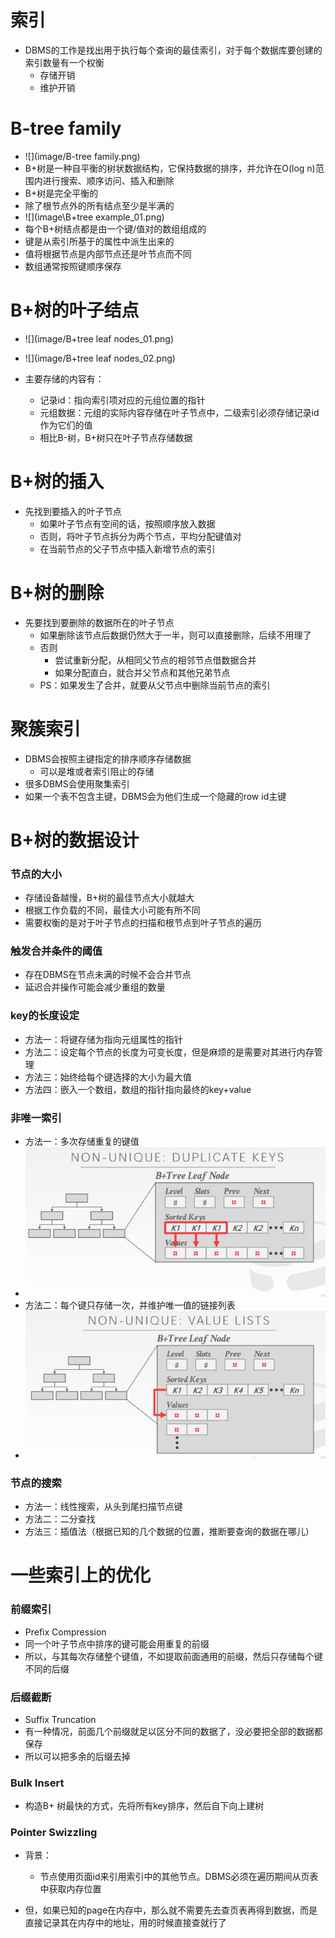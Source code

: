 # 索引

- DBMS的工作是找出用于执行每个查询的最佳索引，对于每个数据库要创建的索引数量有一个权衡
  - 存储开销
  - 维护开销



# B-tree family

- ![](image/B-tree family.png)
- B+树是一种自平衡的树状数据结构，它保持数据的排序，并允许在O(log n)范围内进行搜索、顺序访问、插入和删除
- B+树是完全平衡的
- 除了根节点外的所有结点至少是半满的
- ![](image\B+tree example_01.png)
- 每个B+树结点都是由一个键/值对的数组组成的
- 键是从索引所基于的属性中派生出来的
- 值将根据节点是内部节点还是叶节点而不同
- 数组通常按照键顺序保存



# B+树的叶子结点

- ![](image/B+tree leaf nodes_01.png)
- ![](image/B+tree leaf nodes_02.png)

- 主要存储的内容有：
  - 记录id：指向索引项对应的元组位置的指针
  - 元组数据：元组的实际内容存储在叶子节点中，二级索引必须存储记录id作为它们的值
  - 相比B-树，B+树只在叶子节点存储数据







# B+树的插入

- 先找到要插入的叶子节点
  - 如果叶子节点有空间的话，按照顺序放入数据
  - 否则，将叶子节点拆分为两个节点，平均分配键值对
  - 在当前节点的父子节点中插入新增节点的索引







# B+树的删除

- 先要找到要删除的数据所在的叶子节点
  - 如果删除该节点后数据仍然大于一半，则可以直接删除，后续不用理了
  - 否则
    - 尝试重新分配，从相同父节点的相邻节点借数据合并
    - 如果分配直白，就合并父节点和其他兄弟节点
  - PS：如果发生了合并，就要从父节点中删除当前节点的索引







# 聚簇索引

- DBMS会按照主键指定的排序顺序存储数据
  - 可以是堆或者索引阻止的存储
- 很多DBMS会使用聚集索引
- 如果一个表不包含主键，DBMS会为他们生成一个隐藏的row id主键





# B+树的数据设计



### 节点的大小

- 存储设备越慢，B+树的最佳节点大小就越大
- 根据工作负载的不同，最佳大小可能有所不同
- 需要权衡的是对于叶子节点的扫描和根节点到叶子节点的遍历



### 触发合并条件的阈值

- 存在DBMS在节点未满的时候不会合并节点
- 延迟合并操作可能会减少重组的数量





### key的长度设定

- 方法一：将键存储为指向元组属性的指针
- 方法二：设定每个节点的长度为可变长度，但是麻烦的是需要对其进行内存管理
- 方法三：始终给每个键选择的大小为最大值
- 方法四：嵌入一个数组，数组的指针指向最终的key+value





### 非唯一索引

- 方法一：多次存储重复的键值
- ![](image/non-unique_01.png)
- 方法二：每个键只存储一次，并维护唯一值的链接列表
- ![](image/non-unique_02.png)



### 节点的搜索

- 方法一：线性搜索，从头到尾扫描节点键
- 方法二：二分查找
- 方法三：插值法（根据已知的几个数据的位置，推断要查询的数据在哪儿）





# 一些索引上的优化



### 前缀索引

- Prefix Compression
- 同一个叶子节点中排序的键可能会用重复的前缀
- 所以，与其每次存储整个键值，不如提取前面通用的前缀，然后只存储每个键不同的后缀



### 后缀截断

- Suffix Truncation
- 有一种情况，前面几个前缀就足以区分不同的数据了，没必要把全部的数据都保存
- 所以可以把多余的后缀去掉



### Bulk Insert

- 构造B+ 树最快的方式，先将所有key排序，然后自下向上建树



### Pointer Swizzling

- 背景：
  - 节点使用页面id来引用索引中的其他节点。DBMS必须在遍历期间从页表中获取内存位置

- 但，如果已知的page在内存中，那么就不需要先去查页表再得到数据，而是直接记录其在内存中的地址，用的时候直接查就行了